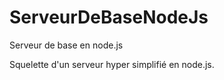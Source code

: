 ServeurDeBaseNodeJs
===================

Serveur de base en node.js


Squelette d'un serveur hyper simplifié en node.js.




